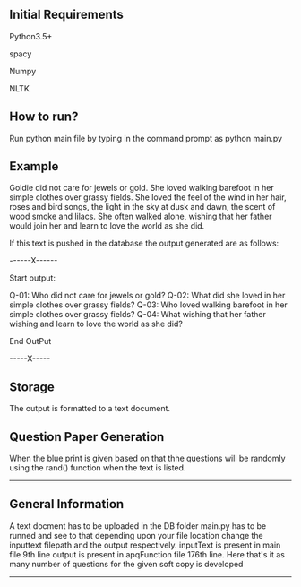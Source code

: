 ## Initial Requirements
Python3.5+

spacy

Numpy

NLTK

## How to run?
Run python main file by typing in the command prompt as python main.py

## Example
Goldie did not care for jewels or gold. She loved walking barefoot in her simple clothes over grassy fields. She loved the feel of the wind in her hair, roses and bird songs, the light in the sky at dusk and dawn, the scent of wood smoke and lilacs. She often walked alone, wishing that her father would join her and learn to love the world as she did.

If this text is pushed in the database the output generated are as follows:

------X------

Start  output:

Q-01: Who did not care for jewels or gold?
Q-02: What did she loved in her simple clothes over grassy fields?
Q-03: Who loved walking barefoot in her simple clothes over grassy fields?
Q-04: What wishing that her father wishing and learn to love the world as she did?

End  OutPut

-----X-----

## Storage
The output is formatted to a text document.

## Question Paper Generation
When the blue print is given based on that thhe questions will be randomly using the rand() function when the text is listed.

----------------------------------------------------------------------------------------------------------------------------------------

## General Information
A text docment has to be uploaded in the DB folder
main.py has to be runned and see to that depending upon your file location change the inputtext filepath and the output respectively.
inputText is present in main file 9th line
output is present in apqFunction file 176th line.
Here that's it as many number of questions for the given soft copy is developed

----------------------------------------------------------------------------------------------------------------------------------------
